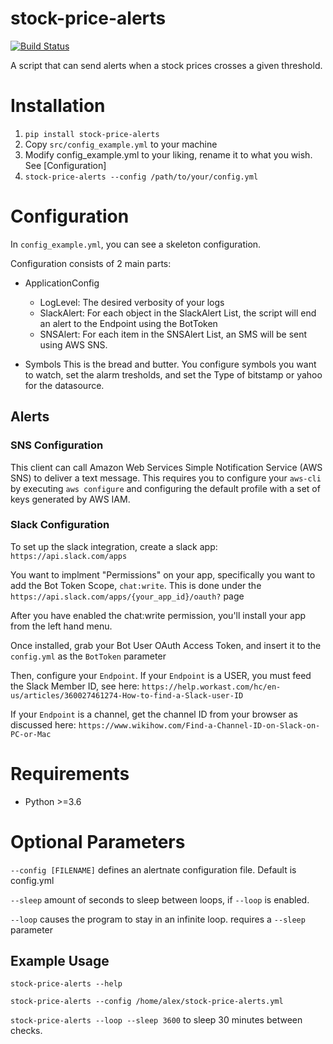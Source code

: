 # stock-price-alerts
[![Build Status](https://travis-ci.com/alex4108/stock_price_alert_system.svg?branch=master)](https://travis-ci.com/alex4108/stock_price_alert_system?branch=master)

A script that can send alerts when a stock prices crosses a given threshold.

# Installation
1. `pip install stock-price-alerts`
2. Copy `src/config_example.yml` to your machine
3. Modify config_example.yml to your liking, rename it to what you wish.  See [Configuration]
4. `stock-price-alerts --config /path/to/your/config.yml`

# Configuration
In `config_example.yml`, you can see a skeleton configuration.

Configuration consists of 2 main parts:

* ApplicationConfig
    * LogLevel: The desired verbosity of your logs
    * SlackAlert: For each object in the SlackAlert List, the script will end an alert to the Endpoint using the BotToken
    * SNSAlert: For each item in the SNSAlert List, an SMS will be sent using AWS SNS.

* Symbols
    This is the bread and butter.  You configure symbols you want to watch, set the alarm tresholds, and set the Type of bitstamp or yahoo for the datasource.
    

## Alerts

### SNS Configuration

This client can call Amazon Web Services Simple Notification Service (AWS SNS) to deliver a text message.
This requires you to configure your `aws-cli` by executing `aws configure` and configuring the default profile with a set of keys generated by AWS IAM.

### Slack Configuration

To set up the slack integration, create a slack app: `https://api.slack.com/apps`

You want to implment "Permissions" on your app, specifically you want to add the Bot Token Scope, `chat:write`.  This is done under the `https://api.slack.com/apps/{your_app_id}/oauth?` page

After you have enabled the chat:write permission, you'll install your app from the left hand menu.

Once installed, grab your Bot User OAuth Access Token, and insert it to the `config.yml` as the `BotToken` parameter

Then, configure your `Endpoint`.
If your `Endpoint` is a USER, you must feed the Slack Member ID, see here: `https://help.workast.com/hc/en-us/articles/360027461274-How-to-find-a-Slack-user-ID`

If your `Endpoint` is a channel, get the channel ID from your browser as discussed here: `https://www.wikihow.com/Find-a-Channel-ID-on-Slack-on-PC-or-Mac`

# Requirements
* Python >=3.6

# Optional Parameters

`--config [FILENAME]` defines an alertnate configuration file.  Default is config.yml

`--sleep` amount of seconds to sleep between loops, if `--loop` is enabled.

`--loop` causes the program to stay in an infinite loop.  requires a `--sleep` parameter

## Example Usage

`stock-price-alerts --help`

`stock-price-alerts --config /home/alex/stock-price-alerts.yml`

`stock-price-alerts --loop --sleep 3600` to sleep 30 minutes between checks.
